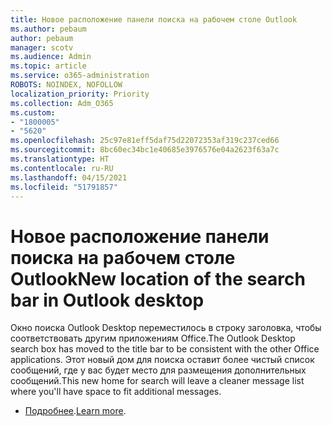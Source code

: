 ```yaml
---
title: Новое расположение панели поиска на рабочем столе Outlook
ms.author: pebaum
author: pebaum
manager: scotv
ms.audience: Admin
ms.topic: article
ms.service: o365-administration
ROBOTS: NOINDEX, NOFOLLOW
localization_priority: Priority
ms.collection: Adm_O365
ms.custom:
- "1800005"
- "5620"
ms.openlocfilehash: 25c97e81eff5daf75d22072353af319c237ced66
ms.sourcegitcommit: 8bc60ec34bc1e40685e3976576e04a2623f63a7c
ms.translationtype: HT
ms.contentlocale: ru-RU
ms.lasthandoff: 04/15/2021
ms.locfileid: "51791857"
---
```

# <a name="new-location-of-the-search-bar-in-outlook-desktop"></a><span data-ttu-id="84ee5-102">Новое расположение панели поиска на рабочем столе Outlook</span><span class="sxs-lookup"><span data-stu-id="84ee5-102">New location of the search bar in Outlook desktop</span></span>

<span data-ttu-id="84ee5-103">Окно поиска Outlook Desktop переместилось в строку заголовка, чтобы соответствовать другим приложениям Office.</span><span class="sxs-lookup"><span data-stu-id="84ee5-103">The Outlook Desktop search box has moved to the title bar to be consistent with the other Office applications.</span></span> <span data-ttu-id="84ee5-104">Этот новый дом для поиска оставит более чистый список сообщений, где у вас будет место для размещения дополнительных сообщений.</span><span class="sxs-lookup"><span data-stu-id="84ee5-104">This new home for search will leave a cleaner message list where you'll have space to fit additional messages.</span></span>
- <span data-ttu-id="84ee5-105">[Подробнее](https://support.microsoft.com/ru-RU/office/96fee452-80cd-492d-a35c-5c37584b416b).</span><span class="sxs-lookup"><span data-stu-id="84ee5-105">[Learn more](https://support.microsoft.com/ru-RU/office/96fee452-80cd-492d-a35c-5c37584b416b).</span></span>
